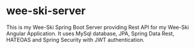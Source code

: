 # wee-ski-server
This is my Wee-Ski Spring Boot Server providing Rest API for my Wee-Ski Angular Application. It uses MySql database, JPA, Spring Data Rest, HATEOAS  and Spring Security with JWT authentication.
